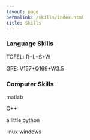 ```yaml
---
layout: page
permalink: /skills/index.html
title: Skills
---
```


### Language Skills

  TOFEL: R+L+S+W

  GRE: V157+Q169+W3.5

### Computer Skills

  matlab
  
  C++
  
  a little python
  
  linux windows
